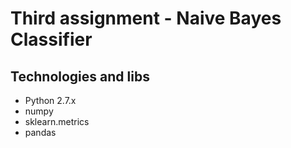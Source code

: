 # Third assignment - Naive Bayes Classifier

## Technologies and libs
- Python 2.7.x
- numpy
- sklearn.metrics
- pandas